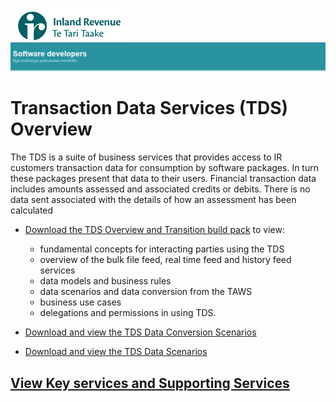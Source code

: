 ![IRD logo](../../../Images/IRlogo.gif)
![Software Dev](../../../Images/SoftwareDev.png)

Transaction Data Services (TDS) Overview
=======================================

The TDS is a suite of business services that provides access to IR customers transaction data for consumption by software packages.  In turn these packages present that data to their users. 
Financial transaction data includes amounts assessed and associated credits or debits.  There is no data sent associated with the details of how an assessment has been calculated

* [Download the TDS Overview and Transition build pack](TDS%20Overview%20and%20Transition%20-%20Build%20Pack.pdf) to view:
	- fundamental concepts for interacting parties using the TDS
	- overview of the bulk file feed, real time feed and history feed services
	- data models and business rules
	- data scenarios and data conversion from the TAWS
	- business use cases
	- delegations and permissions in using TDS.

* [Download and view the TDS Data Conversion Scenarios](TDS%20Overview%20and%20Transition%20Data%20Conversion%20Scenarios.xlsx)

* [Download and view the TDS Data Scenarios](TDS%20Overview%20and%20Transition%20Data%20Scenarios.xlsx)

[View Key services and Supporting Services](../)
-------------


